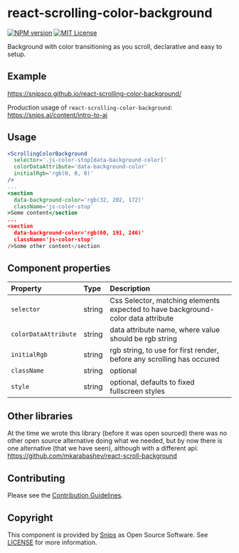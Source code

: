# react-scrolling-color-background
[![NPM version](https://badge.fury.io/js/react-scrolling-color-background.svg)](https://www.npmjs.com/package/react-scrolling-color-background)
[![MIT License](https://img.shields.io/badge/license-MIT-blue.svg)](https://github.com/snipsco/react-scrolling-color-background/blob/master/LICENSE)

Background with color transitioning as you scroll,
declarative and easy to setup.

## Example
https://snipsco.github.io/react-scrolling-color-background/

Production usage of `react-scrolling-color-background`:
https://snips.ai/content/intro-to-ai

## Usage

```jsx
<ScrollingColorBackground
  selector='.js-color-stop[data-background-color]'
  colorDataAttribute='data-background-color'
  initialRgb='rgb(0, 0, 0)'
/>
...
<section
  data-background-color='rgb(32, 202, 172)'
  className='js-color-stop'
>Some content</section
...
<section
  data-background-color='rgb(60, 191, 246)'
  className='js-color-stop'
/>Some other content</section
```

## Component properties

| Property | Type | Description
:---|:---|:---
| `selector` | string | Css Selector, matching elements expected to have background-color data attribute |
| `colorDataAttribute` | string | data attribute name, where value should be rgb string |
| `initialRgb` | string | rgb string, to use for first render, before any scrolling has occured |
| `className` | string | optional |
| `style` | string | optional, defaults to fixed fullscreen styles |

## Other libraries
At the time we wrote this library (before it was open sourced) there was no
other open source alternative doing what we needed, but by now there is one
alternative (that we have seen), although with a different api:
https://github.com/mkarabashev/react-scroll-background

## Contributing

Please see the [Contribution Guidelines](https://github.com/snipsco/react-scrolling-color-background/blob/master/CONTRIBUTING.md).

## Copyright
This component is provided by [Snips](https://snips.ai) as Open Source Software. See [LICENSE](https://github.com/snipsco/react-scrolling-color-background/blob/master/LICENSE) for more information.

